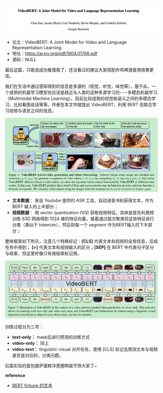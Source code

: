 ![](../../../pics/VideoBERT/video-bert-1.jpeg)

- 论文：VideoBERT: A Joint Model for Video and Language Representation Learning
- 地址：https://arxiv.org/pdf/1904.01766.pdf
- 源码：NULL

最后这篇，只能说成功看饿我了，还没看过的建议大家搭配炸鸡啤酒食用效果更佳。

我们在生活中通过感知得到的信息是多源的（视觉，听觉，味觉等），基于此，一个成熟的机器学习模型也应该是趋近与人类的这种多源学习的----多模态机器学习（Multimodal Machine Learning）。目前比较成熟的视觉和语义之间的多模态学习，比如看图说话等等。作者在本文中就提出 VideoBERT，利用 BERT 去联合学习视频与语言之间的信息。

![](../../../pics/VideoBERT/video-bert-2.jpeg)

- **文本数据**： 来自 Youtube 提供的 ASR 工具，自动语音书别获得文本，作为 BERT 输入的上半部分；
- **视频数据**： 用 vector quantization (VQ) 获取视频特征。具体是首先利用预训练 S3D 网络得到 1024 维的特征向量，接着通过层次聚类将这些特征进行分类（类似于 tokenize），然后将每一个 segment 作为BERT输入的下半部分；

整体框架如下所示，注意几个特殊标记：**[CLS]** 代表文本和视频的全局信息，后续任务中用到； **[>]** 代表文本和视频输入的区分；**[SEP]** 在 BERT 中代表句子区分与结束，但这里好像只有做结束标记用。  

![](../../../pics/VideoBERT/video-bert-3.jpeg)

训练过程分为三项：

- **text-only：**  mask后进行预测的训练方式
- **video-only：**  同上
- **video-text：**  linguistic-visual 对齐任务，使用 [CLS] 标记去预测文本与视频是否是对应的，分类问题。

后面实验的面包披萨蛋糕洋葱圈啊就不馋大家了~

**reference**

- [BERT fintune 的艺术](https://zhuanlan.zhihu.com/p/62642374)

